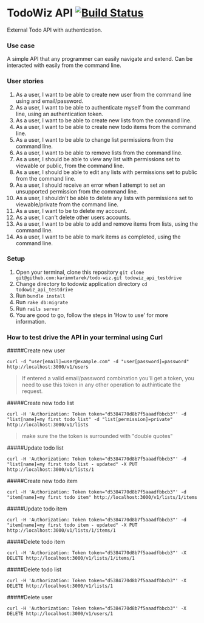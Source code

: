 # TodoWiz API [![Build Status](https://travis-ci.org/karimmtarek/todo-wiz.svg?branch=master)](https://travis-ci.org/karimmtarek/todo-wiz)
External Todo API with authentication.

### Use case
A simple API that any programmer can easily navigate and extend. Can be interacted with easily from the command line.

### User stories
1. As a user, I want to be able to create new user from the command line using and email/password.
2. As a user, I want to be able to authenticate myself from the command line, using an authentication token.
3. As a user, I want to be able to create new lists from the command line.
4. As a user, I want to be able to create new todo items from the command line.
5. As a user, I want to be able to change list permissions from the command line.
6. As a user, I want to be able to remove lists from the command line.
7. As a user, I should be able to view any list with permissions set to viewable or public, from the command line.
8. As a user, I should be able to edit any lists with permissions set to public from the command line.
9. As a user, I should receive an error when I attempt to set an unsupported permission from the command line.
10. As a user, I shouldn't be able to delete any lists with permissions set to viewable/private from the command line.
11. As a user, I want to be to delete my account.
12. As a user, I can't delete other users accounts.
13. As a user, I want to be able to add and remove items from lists, using the command line.
14. As a user, I want to be able to mark items as completed, using the command line.
### Setup
1. Open your terminal, clone this repository `git clone git@github.com:karimmtarek/todo-wiz.git todowiz_api_testdrive`
2. Change directory to todowiz application directory `cd todowiz_api_testdrive`
3. Run `bundle install`
4. Run `rake db:migrate`
5. Run `rails server`
6. You are good to go, follow the steps in 'How to use' for more information.

### How to test drive the API in your terminal using Curl
#####Create new user
```
curl -d "user[email]=user@example.com" -d "user[password]=password" http://localhost:3000/v1/users
```
> If entered a valid email/password combination you'll get a token, you need to use this token in any other operation to authinticate the request.

#####Create new todo list
```
curl -H 'Authorization: Token token="d5384770d8b7f5aaadfbbcb3"' -d "list[name]=my first todo list" -d "list[permission]=private" http://localhost:3000/v1/lists
```

> make sure the the token is surrounded with "double quotes"

#####Update todo list
```
curl -H 'Authorization: Token token="d5384770d8b7f5aaadfbbcb3"' -d "list[name]=my first todo list - updated" -X PUT http://localhost:3000/v1/lists/1
```

#####Create new todo item
```
curl -H 'Authorization: Token token="d5384770d8b7f5aaadfbbcb3"' -d "item[name]=my first todo item" http://localhost:3000/v1/lists/1/items
```

#####Update todo item
```
curl -H 'Authorization: Token token="d5384770d8b7f5aaadfbbcb3"' -d "item[name]=my first todo item - updated" -X PUT http://localhost:3000/v1/lists/1/items/1
```

#####Delete todo item
```
curl -H 'Authorization: Token token="d5384770d8b7f5aaadfbbcb3"' -X DELETE http://localhost:3000/v1/lists/1/items/1
```
#####Delete todo list
```
curl -H 'Authorization: Token token="d5384770d8b7f5aaadfbbcb3"' -X DELETE http://localhost:3000/v1/lists/1
```

#####Delete user
```
curl -H 'Authorization: Token token="d5384770d8b7f5aaadfbbcb3"' -X DELETE http://localhost:3000/v1/users/1
```
